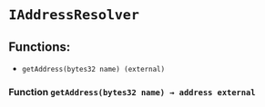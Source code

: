 # `IAddressResolver`

## Functions:

- `getAddress(bytes32 name) (external)`

### Function `getAddress(bytes32 name) → address external`
